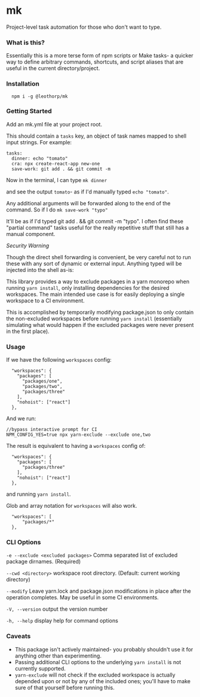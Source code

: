 # mk

Project-level task automation for those who don't want to type.

### What is this?

Essentially this is a more terse form of npm scripts or Make tasks-
a quicker way to define arbitrary commands, shortcuts, and script aliases
that are useful in the current directory/project.

### Installation

```
  npm i -g @leothorp/mk
```

### Getting Started

Add an mk.yml file at your project root.

This should contain a `tasks` key, an object of task names mapped to shell input strings. For example:

```
tasks:
  dinner: echo "tomato"
  cra: npx create-react-app new-one
  save-work: git add . && git commit -m
```

Now in the terminal, I can type
`mk dinner`

and see the output `tomato`- as if I'd manually typed `echo "tomato"`.

Any additional arguments will be forwarded along to the end of the command.
So if I do
`mk save-work "typo"`

It'll be as if I'd typed git add . && git commit -m "typo".
I often find these "partial command" tasks useful for the really repetitive stuff that still has a manual component.

_Security Warning_

Though the direct shell forwarding is convenient, be very careful
not to run these with any sort of dynamic or external input. Anything
typed will be injected into the shell as-is:

This library provides a way to exclude packages in a yarn monorepo when running `yarn install`, only installing dependencies for the desired workspaces. The main intended use case is for easily deploying a single workspace to a CI environment.

This is accomplished by temporarily modifying package.json to only contain the non-excluded workspaces before running `yarn install` (essentially simulating what would happen if the excluded packages were never present in the first place).

### Usage

If we have the following `workspaces` config:

```
  "workspaces": {
    "packages": [
      "packages/one",
      "packages/two",
      "packages/three"
    ],
    "nohoist": ["react"]
  },
```

And we run:

```
//bypass interactive prompt for CI
NPM_CONFIG_YES=true npx yarn-exclude --exclude one,two
```

The result is equivalent to having a `workspaces` config of:

```
  "workspaces": {
    "packages": [
      "packages/three"
    ],
    "nohoist": ["react"]
  },
```

and running `yarn install`.

Glob and array notation for `workspaces` will also work.

```
  "workspaces": [
      "packages/*"
  },
```

### CLI Options

`-e --exclude <excluded packages>` Comma separated list of excluded package
dirnames. (Required)

`--cwd <directory>` workspace root directory. (Default:
current working directory)

`--modify` Leave yarn.lock and package.json modifications in place after the operation completes. May be useful in some CI environments.

`-V, --version` output the version number

`-h, --help` display help for command options

### Caveats

- This package isn't actively maintained- you probably shouldn't use it for anything other than experimenting.
- Passing additional CLI options to the underlying `yarn install` is not currently supported.
- `yarn-exclude` will not check if the excluded workspace is actually depended upon or not by any of the included ones; you'll have to make sure of that yourself before running this.
